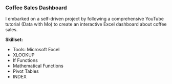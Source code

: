 ### Coffee Sales Dashboard 

I embarked on a self-driven project by following a comprehensive YouTube tutorial (Data with Mo) to create an interactive Excel dashboard about coffee sales.

**Skillset:**
- Tools: Microsoft Excel
- XLOOKUP
- If Functions
- Mathematical Functions
- Pivot Tables
- INDEX
